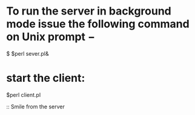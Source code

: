 # To run the server in background mode issue the following command on Unix prompt −
$ $perl sever.pl&



# start the client:
$perl client.pl

:: Smile from the server